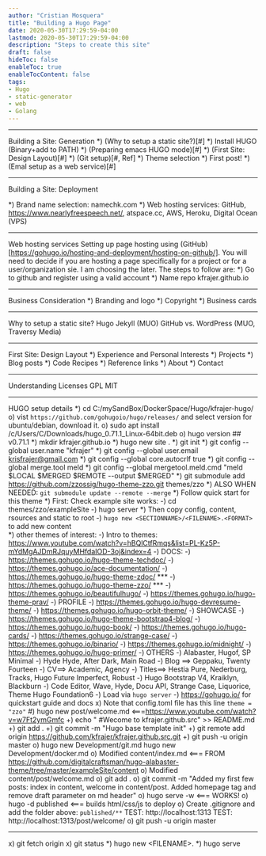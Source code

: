 ```yaml
---
author: "Cristian Mosquera"
title: "Building a Hugo Page"
date: 2020-05-30T17:29:59-04:00
lastmod: 2020-05-30T17:29:59-04:00
description: "Steps to create this site"
draft: false
hideToc: false
enableToc: true
enableTocContent: false
tags: 
- Hugo
- static-generator
- web
- Golang
---
```


------------------------------------------------------------------------
Building a Site: Generation
*) (Why to setup a static site?)[#]
*) Install HUGO (Binary+add to PATH)
*) (Preparing emacs HUGO mode)[#]
*) (First Site: Design Layout)[#]
*) (Git setup)[#, Ref]
*) Theme selection
*) First post!
*) (Emal setup as a web service)[#]

------------------------------------------------------------------------
Building a Site: Deployment

*) Brand name selection: namechk.com
*) Web hosting services: GitHub, https://www.nearlyfreespeech.net/, atspace.cc, AWS, Heroku, Digital Ocean (VPS)


------------------------------------------------------------------------
Web hosting services
Setting up page hosting using (GitHub)[https://gohugo.io/hosting-and-deployment/hosting-on-github/].
You will need to decide if you are hosting a page specifically for a project or for a user/organization sie. I am choosing the later.
The steps to follow are:
*) Go to github and register using a valid account
*) Name repo kfrajer.github.io

------------------------------------------------------------------------
Business Consideration
*) Branding and logo
*) Copyright
*) Business cards

------------------------------------------------------------------------
Why to setup a static site?
Hugo
Jekyll (MUO)
GitHub
vs. WordPress (MUO, Traversy Media)

------------------------------------------------------------------------
First Site: Design Layout
*) Experience and Personal Interests
*) Projects
*) Blog posts
*) Code Recipes
*) Reference links
*) About
*) Contact

------------------------------------------------------------------------
Understanding Licenses
GPL
MIT


------------------------------------------------------------------------
HUGO setup details
*) cd C:/mySandBox/DockerSpace/Hugo/kfrajer-hugo/
o) vist `https://github.com/gohugoio/hugo/releases/` and select version for ubuntu/debian, download it.
o) sudo apt install /c/Users/C/Downloads/hugo_0.71.1_Linux-64bit.deb
o) hugo version  ## v0.71.1
*) mkdir kfrajer.github.io
*) hugo new site .
*) git init
*) git config --global user.name "kfrajer"
*) git config --global user.email krisfrajer@gmail.com
*) git config --global core.autocrlf true
*) git config --global merge.tool meld
*) git config --global mergetool.meld.cmd "meld \$LOCAL \$MERGED \$REMOTE --output \$MERGED"
*) git submodule add https://github.com/zzossig/hugo-theme-zzo.git themes/zzo
*) ALSO WHEN NEEDED: `git submodule update --remote --merge`
*) Follow quick start for this theme 
*) First: Check example site works:
  -) cd themes/zzo/exampleSite
  -) hugo server
*) Then copy config, content, rsources and static to root
  -) `hugo new <SECTIONNAME>/<FILENAME>.<FORMAT>` to add new content  
    *) other themes of interest:
      -) Intro to themes: https://www.youtube.com/watch?v=hBQlCtfRmqs&list=PL-Kz5P-mYdMgAJDmRJquyMHfdaIOD-3oj&index=4
      -) DOCS:
      -) https://themes.gohugo.io/hugo-theme-techdoc/
      -) https://themes.gohugo.io/ace-documentation/
      -) https://themes.gohugo.io/hugo-theme-zdoc/   ***
      -) https://themes.gohugo.io/hugo-theme-zzo/    ***
      -) https://themes.gohugo.io/beautifulhugo/
      -) https://themes.gohugo.io/hugo-theme-prav/
      -) PROFILE
      -) https://themes.gohugo.io/hugo-devresume-theme/
      -) https://themes.gohugo.io/hugo-orbit-theme/
      -) SHOWCASE
      -) https://themes.gohugo.io/hugo-theme-bootstrap4-blog/
      -) https://themes.gohugo.io/hugo-book/
      -) https://themes.gohugo.io/hugo-cards/
      -) https://themes.gohugo.io/strange-case/
      -) https://themes.gohugo.io/binario/
      -) https://themes.gohugo.io/midnight/
      -) https://themes.gohugo.io/hugo-primer/
      -) OTHERS
      -) Alabaster, Hugof, SP Minimal
      -) Hyde Hyde, After Dark, Main Road
      -) Blog ==> Geppaku, Twenty Fourteen 
      -) CV==> Academic, Agency
      -) Titles==> Hestia Pure, Nederburg, Tracks, Hugo Future Imperfect, Robust
      -) Hugo Bootstrap V4, Kraiklyn, Blackburn
      -) Code Editor, Wave, Hyde, Docu API, Strange Case, Liquorice, Theme Hugo Foundation6
  -) Load via `hugo server`
  -) https://gohugo.io/ for quickstart guide and docs 
x) Note that config.toml file has this line `theme = "zzo"` 
#) hugo new post/welcome.md   <===https://www.youtube.com/watch?v=w7Ft2ymGmfc
+) echo " #Wecome to kfrajer.github.src" >> README.md
+) git add .
+) git commit -m "Hugo base template init"
+) git remote add origin https://github.com/kfrajer/kfrajer.github.src.git
+) git push -u origin master
o) hugo new Development/git.md
hugo new Development/docker.md
o) Modified content/index.md    <=== FROM https://github.com/digitalcraftsman/hugo-alabaster-theme/tree/master/exampleSite/content
o) Modified content/post/welcome.md
o) git add . 
o) git commit -m "Added my first few posts: index in content, welcome in content/post. Added homepage tag and remove draft parameter on md header"
o) hugo serve -w   <=== WORKS!
o) hugo -d published   <===  builds html/css/js to deploy
o) Create .gitignore and add the folder above: `published/**`
TEST: http://localhost:1313
TEST: http://localhost:1313/post/welcome/
o) git push -u origin master

------
x) git fetch origin
x) git status
*) hugo new <SECTIONNAME>\<FILENAME>.<FORMAT>
*) hugo serve


